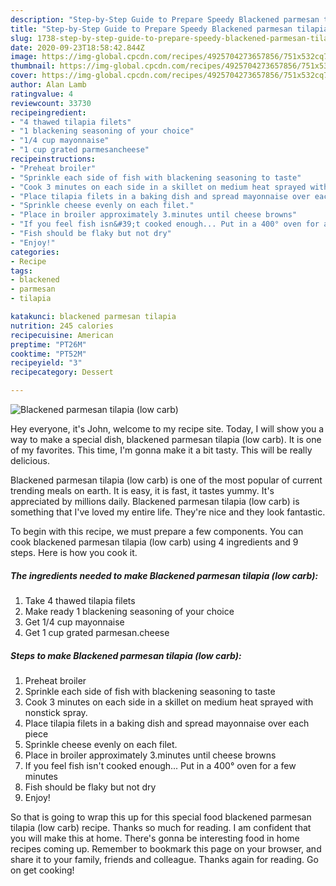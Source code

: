 ```yaml
---
description: "Step-by-Step Guide to Prepare Speedy Blackened parmesan tilapia (low carb)"
title: "Step-by-Step Guide to Prepare Speedy Blackened parmesan tilapia (low carb)"
slug: 1738-step-by-step-guide-to-prepare-speedy-blackened-parmesan-tilapia-low-carb
date: 2020-09-23T18:58:42.844Z
image: https://img-global.cpcdn.com/recipes/4925704273657856/751x532cq70/blackened-parmesan-tilapia-low-carb-recipe-main-photo.jpg
thumbnail: https://img-global.cpcdn.com/recipes/4925704273657856/751x532cq70/blackened-parmesan-tilapia-low-carb-recipe-main-photo.jpg
cover: https://img-global.cpcdn.com/recipes/4925704273657856/751x532cq70/blackened-parmesan-tilapia-low-carb-recipe-main-photo.jpg
author: Alan Lamb
ratingvalue: 4
reviewcount: 33730
recipeingredient:
- "4 thawed tilapia filets"
- "1 blackening seasoning of your choice"
- "1/4 cup mayonnaise"
- "1 cup grated parmesancheese"
recipeinstructions:
- "Preheat broiler"
- "Sprinkle each side of fish with blackening seasoning to taste"
- "Cook 3 minutes on each side in a skillet on medium heat sprayed with nonstick spray."
- "Place tilapia filets in a baking dish and spread mayonnaise over each piece"
- "Sprinkle cheese evenly on each filet."
- "Place in broiler approximately 3.minutes until cheese browns"
- "If you feel fish isn&#39;t cooked enough... Put in a 400° oven for a few minutes"
- "Fish should be flaky but not dry"
- "Enjoy!"
categories:
- Recipe
tags:
- blackened
- parmesan
- tilapia

katakunci: blackened parmesan tilapia 
nutrition: 245 calories
recipecuisine: American
preptime: "PT26M"
cooktime: "PT52M"
recipeyield: "3"
recipecategory: Dessert

---
```



![Blackened parmesan tilapia (low carb)](https://img-global.cpcdn.com/recipes/4925704273657856/751x532cq70/blackened-parmesan-tilapia-low-carb-recipe-main-photo.jpg)

Hey everyone, it's John, welcome to my recipe site. Today, I will show you a way to make a special dish, blackened parmesan tilapia (low carb). It is one of my favorites. This time, I'm gonna make it a bit tasty. This will be really delicious.

Blackened parmesan tilapia (low carb) is one of the most popular of current trending meals on earth. It is easy, it is fast, it tastes yummy. It's appreciated by millions daily. Blackened parmesan tilapia (low carb) is something that I've loved my entire life. They're nice and they look fantastic.




To begin with this recipe, we must prepare a few components. You can cook blackened parmesan tilapia (low carb) using 4 ingredients and 9 steps. Here is how you cook it.

<!--inarticleads1-->

##### The ingredients needed to make Blackened parmesan tilapia (low carb):

1. Take 4 thawed tilapia filets
1. Make ready 1 blackening seasoning of your choice
1. Get 1/4 cup mayonnaise
1. Get 1 cup grated parmesan.cheese




<!--inarticleads2-->

##### Steps to make Blackened parmesan tilapia (low carb):

1. Preheat broiler
1. Sprinkle each side of fish with blackening seasoning to taste
1. Cook 3 minutes on each side in a skillet on medium heat sprayed with nonstick spray.
1. Place tilapia filets in a baking dish and spread mayonnaise over each piece
1. Sprinkle cheese evenly on each filet.
1. Place in broiler approximately 3.minutes until cheese browns
1. If you feel fish isn&#39;t cooked enough... Put in a 400° oven for a few minutes
1. Fish should be flaky but not dry
1. Enjoy!




So that is going to wrap this up for this special food blackened parmesan tilapia (low carb) recipe. Thanks so much for reading. I am confident that you will make this at home. There's gonna be interesting food in home recipes coming up. Remember to bookmark this page on your browser, and share it to your family, friends and colleague. Thanks again for reading. Go on get cooking!
